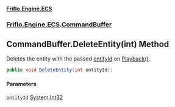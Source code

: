 #### [Friflo.Engine.ECS](index.md 'index')
### [Friflo.Engine.ECS](Friflo.Engine.ECS.md 'Friflo.Engine.ECS').[CommandBuffer](CommandBuffer.md 'Friflo.Engine.ECS.CommandBuffer')

## CommandBuffer.DeleteEntity(int) Method

Deletes the entity with the passed [entityId](CommandBuffer.DeleteEntity(int).md#Friflo.Engine.ECS.CommandBuffer.DeleteEntity(int).entityId 'Friflo.Engine.ECS.CommandBuffer.DeleteEntity(int).entityId') on [Playback()](CommandBuffer.Playback().md 'Friflo.Engine.ECS.CommandBuffer.Playback()').

```csharp
public void DeleteEntity(int entityId);
```
#### Parameters

<a name='Friflo.Engine.ECS.CommandBuffer.DeleteEntity(int).entityId'></a>

`entityId` [System.Int32](https://docs.microsoft.com/en-us/dotnet/api/System.Int32 'System.Int32')
